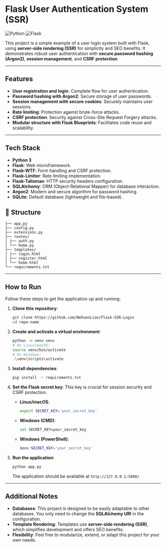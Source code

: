 # Flask User Authentication System (SSR)

![Python](https://img.shields.io/badge/python-3.9+-blue.svg)
![Flask](https://img.shields.io/badge/flask-2.3-green)

This project is a simple example of a user login system built with Flask, using **server-side rendering (SSR)** for simplicity and SEO benefits. It demonstrates robust user authentication with **secure password hashing (Argon2)**, **session management**, and **CSRF protection**.

---

## Features

* **User registration and login**: Complete flow for user authentication.
* **Password hashing with Argon2**: Secure storage of user passwords.
* **Session management with secure cookies**: Securely maintains user sessions.
* **Rate limiting**: Protection against brute-force attacks.
* **CSRF protection**: Security against Cross-Site Request Forgery attacks.
* **Modular structure with Flask Blueprints**: Facilitates code reuse and scalability.

---

## Tech Stack

* **Python 3**
* **Flask**: Web microframework.
* **Flask-WTF**: Form handling and CSRF protection.
* **Flask-Limiter**: Rate limiting implementation.
* **Flask-Talisman**: HTTP security headers configuration.
* **SQLAlchemy**: ORM (Object-Relational Mapper) for database interaction.
* **Argon2**: Modern and secure algorithm for password hashing.
* **SQLite**: Default database (lightweight and file-based).

## 📂 Structure

```
├── app.py
├── config.py
├── extensions.py
├── routes/
│ ├── auth.py
│ └── home.py
├── templates/
│ ├── login.html
│ ├── register.html
│ └── home.html
└── requirements.txt
```

---

## How to Run

Follow these steps to get the application up and running:

1.  **Clone this repository**:
    ```bash
    git clone https://github.com/NehuenLian/Flask-SSR-Login
    cd repo-name
    ```

2.  **Create and activate a virtual environment**:
    ```bash
    python -m venv venv
    # On Linux/macOS:
    source venv/bin/activate
    # On Windows:
    .\venv\Scripts\activate
    ```

3.  **Install dependencies**:
    ```bash
    pip install -r requirements.txt
    ```

4.  **Set the Flask secret key**:
    This key is crucial for session security and CSRF protection.
    * **Linux/macOS**:
        ```bash
        export SECRET_KEY='your_secret_key'
        ```
    * **Windows (CMD)**:
        ```bash
        set SECRET_KEY=your_secret_key
        ```
    * **Windows (PowerShell)**:
        ```powershell
        $env:SECRET_KEY='your_secret_key'
        ```

5.  **Run the application**:
    ```bash
    python app.py
    ```
    The application should be available at `http://127.0.0.1:5000/`.

---

## Additional Notes

* **Databases**: This project is designed to be easily adaptable to other databases. You only need to change the **SQLAlchemy URI** in the configuration.
* **Template Rendering**: Templates use **server-side rendering (SSR)**, which simplifies development and offers SEO benefits.
* **Flexibility**: Feel free to modularize, extend, or adapt this project for your own needs.